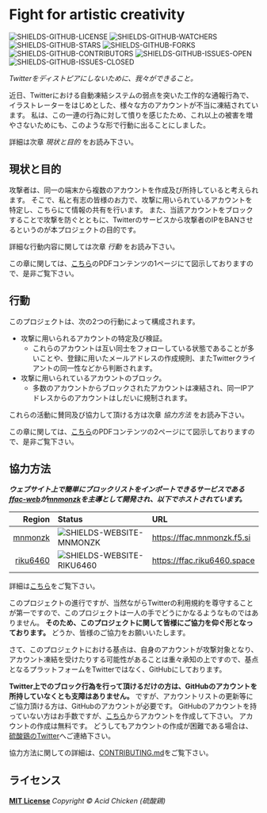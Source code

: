 # Fight for artistic creativity

[GITHUB-FFAC-WEB]: https://github.com/Twitter-FFAC/ffac-web
[GITHUB-JOIN]: https://github.com/join
[GITHUB-MNMONZK]: https://github.com/mnmonzk
[GITHUB-RIKU6460]: https://github.com/riku6460
[LOCAL-COLLABORATORS]: COLLABORATORS.md
[LOCAL-CONTRIBUTING]: CONTRIBUTING.md
[LOCAL-FIGURES]: assets/figures.pdf
[LOCAL-LICENSE]: LICENSE
[SHIELDS-GITHUB-CONTRIBUTORS]: https://img.shields.io/github/contributors/Twitter-FFAC/fight-for-artistic-creativity.svg
[SHIELDS-GITHUB-FORKS]: https://img.shields.io/github/forks/Twitter-FFAC/fight-for-artistic-creativity.svg
[SHIELDS-GITHUB-ISSUES-OPEN]: https://img.shields.io/github/issues/Twitter-FFAC/fight-for-artistic-creativity.svg
[SHIELDS-GITHUB-ISSUES-CLOSED]: https://img.shields.io/github/issues-closed/Twitter-FFAC/fight-for-artistic-creativity.svg
[SHIELDS-GITHUB-LICENSE]: https://img.shields.io/github/license/Twitter-FFAC/fight-for-artistic-creativity.svg
[SHIELDS-GITHUB-STARS]: https://img.shields.io/github/stars/Twitter-FFAC/fight-for-artistic-creativity.svg
[SHIELDS-GITHUB-WATCHERS]: https://img.shields.io/github/watchers/Twitter-FFAC/fight-for-artistic-creativity.svg
[SHIELDS-WEBSITE-MNMONZK]: https://img.shields.io/website-online-offline-green-red/https/ffac.mnmonzk.f5.si.svg?label=status
[SHIELDS-WEBSITE-RIKU6460]: https://img.shields.io/website-online-offline-green-red/https/ffac.riku6460.space.svg?label=status
[TWITTER-ACID-CHICKEN]: https://twitter.com/acid_chicken
<!-- end of link references field -->

![SHIELDS-GITHUB-LICENSE]
![SHIELDS-GITHUB-WATCHERS]
![SHIELDS-GITHUB-STARS]
![SHIELDS-GITHUB-FORKS]
![SHIELDS-GITHUB-CONTRIBUTORS]
![SHIELDS-GITHUB-ISSUES-OPEN]
![SHIELDS-GITHUB-ISSUES-CLOSED]

*Twitterをディストピアにしないために、我々ができること。*

近日、Twitterにおける自動凍結システムの弱点を突いた工作的な通報行為で、イラストレーターをはじめとした、様々な方のアカウントが不当に凍結されています。
私は、この一連の行為に対して憤りを感じたため、これ以上の被害を増やさないためにも、このような形で行動に出ることにしました。

詳細は次章 *現状と目的* をお読み下さい。

## 現状と目的

攻撃者は、同一の端末から複数のアカウントを作成及び所持していると考えられます。
そこで、私と有志の皆様のお力で、攻撃に用いられているアカウントを特定し、こちらにて情報の共有を行います。
また、当該アカウントをブロックすることで攻撃を防ぐとともに、Twitterのサービスから攻撃者のIPをBANさせるというのが本プロジェクトの目的です。

詳細な行動内容に関しては次章 *行動* をお読み下さい。

この章に関しては、[こちら][LOCAL-FIGURES]のPDFコンテンツの1ページにて図示しておりますので、是非ご覧下さい。

## 行動

このプロジェクトは、次の2つの行動によって構成されます。

* 攻撃に用いられるアカウントの特定及び検証。
  * これらのアカウントは互い同士をフォローしている状態であることが多いことや、登録に用いたメールアドレスの作成規則、またTwitterクライアントの同一性などから判断されます。
* 攻撃に用いられているアカウントのブロック。
  * 多数のアカウントからブロックされたアカウントは凍結され、同一IPアドレスからのアカウントはしだいに規制されます。

これらの活動に賛同及び協力して頂ける方は次章 *協力方法* をお読み下さい。

この章に関しては、[こちら][LOCAL-FIGURES]のPDFコンテンツの2ページにて図示しておりますので、是非ご覧下さい。

## 協力方法

***ウェブサイト上で簡単にブロックリストをインポートできるサービスである[ffac-web][GITHUB-FFAC-WEB]が[mnmonzk][GITHUB-MNMONZK]を主導として開発され、以下でホストされています。***

|                     Region | Status                      | URL                           |
|---------------------------:|:----------------------------|:------------------------------|
|  [mnmonzk][GITHUB-MNMONZK] | ![SHIELDS-WEBSITE-MNMONZK]  | <https://ffac.mnmonzk.f5.si>  |
| [riku6460][GITHUB-MNMONZK] | ![SHIELDS-WEBSITE-RIKU6460] | <https://ffac.riku6460.space> |

詳細は[こちら][LOCAL-COLLABORATORS]をご覧下さい。

このプロジェクトの進行ですが、当然ながらTwitterの利用規約を尊守することが第一ですので、このプロジェクトは一人の手でどうにかなるようなものではありません。
**そのため、このプロジェクトに関して皆様にご協力を仰ぐ形となっております。**
どうか、皆様のご協力をお願いいたします。

さて、このプロジェクトにおける基点は、自身のアカウントが攻撃対象となり、アカウント凍結を受けたりする可能性があることは重々承知の上ですので、基点となるプラットフォームをTwitterではなく、GitHubにしております。

**Twitter上でのブロック行為を行って頂けるだけの方は、GitHubのアカウントを所持していなくとも支障はありません。**
ですが、アカウントリストの更新等にご協力頂ける方は、GitHubのアカウントが必要です。
GitHubのアカウントを持っていない方はお手数ですが、[こちら][GITHUB-JOIN]からアカウントを作成して下さい。
アカウントの作成は無料です。
どうしてもアカウントの作成が困難である場合は、[硫酸鶏のTwitter][TWITTER-ACID-CHICKEN]へご連絡下さい。

協力方法に関しての詳細は、[CONTRIBUTING.md][LOCAL-CONTRIBUTING]をご覧下さい。

## ライセンス

**[MIT License][LOCAL-LICENSE]** *Copyright &copy; Acid Chicken (硫酸鶏)*
